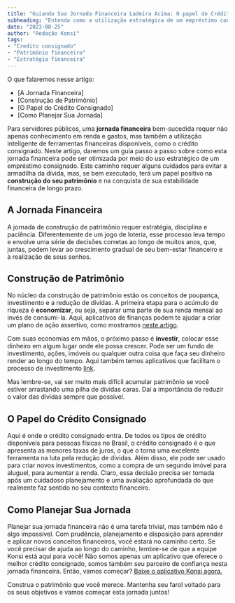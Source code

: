 ```yaml
---
title: "Guiando Sua Jornada Financeira Ladeira Acima: O papel do Crédito Consignado na Escalada de Seu Patrimônio"
subheading: "Entenda como a utilização estratégica de um empréstimo consignado pode impulsionar a construção do seu legado financeiro."
date: "2023-08-25"
author: "Redação Konsi"
tags:
- "Credito consignado"
- "Patrimônio financeiro"
- "Estratégia financeira"
---
```


O que falaremos nesse artigo:
- [A Jornada Financeira]
- [Construção de Patrimônio]
- [O Papel do Crédito Consignado]
- [Como Planejar Sua Jornada]

Para servidores públicos, uma **jornada financeira** bem-sucedida requer não apenas conhecimento em renda e gastos, mas também a utilização inteligente de ferramentas financeiras disponíveis, como o crédito consignado. Neste artigo, daremos um guia
passo a passo sobre como esta jornada financeira pode ser otimizada por meio do uso estratégico de um empréstimo consignado. Este caminho requer alguns cuidados para evitar a armadilha da dívida, mas, se bem executado, terá um papel positivo na **construção do seu patrimônio** e na conquista de sua estabilidade financeira de longo prazo.

## A Jornada Financeira

A jornada de construção de patrimônio requer estratégia, disciplina e paciência. Diferentemente de um jogo de loteria, esse processo leva tempo e envolve uma série de decisões corretas ao longo de muitos anos, que, juntas, podem levar ao crescimento gradual de seu bem-estar financeiro e à realização de seus sonhos.

## Construção de Patrimônio

No núcleo da construção de patrimônio estão os conceitos de poupança, investimento e a redução de dívidas. A primeira etapa para o acúmulo de riqueza é **economizar**, ou seja, separar uma parte de sua renda mensal ao invés de consumi-la. Aqui, aplicativos de finanças podem te ajudar a criar um plano de ação assertivo, como mostramos [neste artigo](https://www.konsi.com.br/postagens/aplicativo-de-controle-financeiro-confira-otimas-opcoes.md).

Com suas economias em mãos, o próximo passo é **investir**, colocar esse dinheiro em algum lugar onde ele possa crescer. Pode ser um fundo de investimento, ações, imóveis ou qualquer outra coisa que faça seu dinheiro render ao longo do tempo. Aqui também temos aplicativos que facilitam o processo de investimento [link](https://www.konsi.com.br/postagens/investimento-para-servidores-pblicos-conhecendo-as-melhores-opes.md).

Mas lembre-se, vai ser muito mais difícil acumular patrimônio se você estiver arrastando uma pilha de dívidas caras. Daí a importância de reduzir o valor das dívidas sempre que possível.

## O Papel do Crédito Consignado

Aqui é onde o crédito consignado entra. De todos os tipos de crédito disponíveis para pessoas físicas no Brasil, o crédito consignado é o que apresenta as menores taxas de juros, o que o torna uma excelente ferramenta na luta pela redução de dívidas. Além disso, ele pode ser usado para criar novos investimentos, como a compra de um segundo imóvel para aluguel, para aumentar a renda. Claro, essa decisão precisa ser tomada após um cuidadoso planejamento e uma avaliação aprofundada do que realmente faz sentido no seu contexto financeiro.

## Como Planejar Sua Jornada

Planejar sua jornada financeira não é uma tarefa trivial, mas também não é algo impossível. Com prudência, planejamento e disposição para aprender e aplicar novos conceitos financeiros, você estará no caminho certo. Se você precisar de ajuda ao longo do caminho, lembre-se de que a equipe Konsi está aqui para você! Não somos apenas um aplicativo que oferece o melhor crédito consignado, somos também seu parceiro de confiança nesta jornada financeira. Então, vamos começar? [Baixe o aplicativo Konsi agora.](https://www.konsi.com.br/download-app)

Construa o patrimônio que você merece. Mantenha seu farol voltado para os seus objetivos e vamos começar esta jornada juntos!
